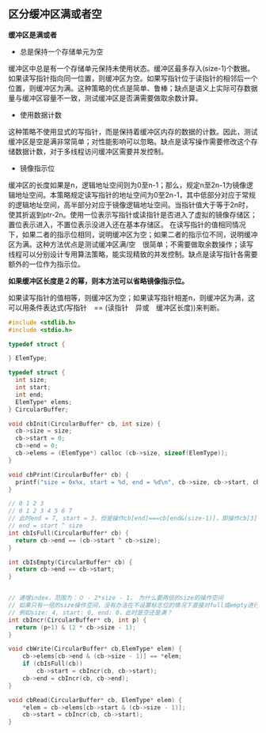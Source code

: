 ## 区分缓冲区满或者空
**缓冲区是满或者**
- 总是保持一个存储单元为空

缓冲区中总是有一个存储单元保持未使用状态。缓冲区最多存入(size-1)个数据。如果读写指针指向同一位置，则缓冲区为空。如果写指针位于读指针的相邻后一个位置，则缓冲区为满。这种策略的优点是简单、鲁棒；缺点是语义上实际可存数据量与缓冲区容量不一致，测试缓冲区是否满需要做取余数计算。

- 使用数据计数

这种策略不使用显式的写指针，而是保持着缓冲区内存的数据的计数。因此，测试缓冲区是空是满非常简单；对性能影响可以忽略。缺点是读写操作需要修改这个存储数据计数，对于多线程访问缓冲区需要并发控制。

- 镜像指示位

缓冲区的长度如果是n，逻辑地址空间则为0至n-1；那么，规定n至2n-1为镜像逻辑地址空间。本策略规定读写指针的地址空间为0至2n-1，其中低部分对应于常规的逻辑地址空间，高半部分对应于镜像逻辑地址空间。当指针值大于等于2n时，使其折返到ptr-2n。使用一位表示写指针或读指针是否进入了虚拟的镜像存储区；置位表示进入，不置位表示没进入还在基本存储区。
在读写指针的值相同情况下，如果二者的指示位相同，说明缓冲区为空；如果二者的指示位不同，说明缓冲区为满。这种方法优点是测试缓冲区满/空　很简单；不需要做取余数操作；读写线程可以分别设计专用算法策略，能实现精致的并发控制。缺点是读写指针各需要额外的一位作为指示位。

**如果缓冲区长度是２的幂，则本方法可以省略镜像指示位。**

如果读写指针的值相等，则缓冲区为空；如果读写指针相差n，则缓冲区为满，这可以用条件表达式(写指针　== (读指针　异或　缓冲区长度))来判断。

``` cpp
#include <stdlib.h>
#include <stdio.h>

typedef struct {

} ElemType;

typedef struct {
  int size;
  int start;
  int end;
  ElemType* elems;
} CircularBuffer;

void cbInit(CircularBuffer* cb, int size) {
  cb->size = size;
  cb->start = 0;
  cb->end = 0;
  cb->elems = (ElemType*) calloc (cb->size, sizeof(ElemType));
}

void cbPrint(CircularBuffer* cb) {
  printf("size = 0x%x, start = %d, end = %d\n", cb->size, cb->start, cb->end);
}

// 0 1 2 3
// 0 1 2 3 4 5 6 7
// 此时end = 7, start = 3，但是操作cb[end]===cb[end&(size-1)]，即操作cb[3]，所以此时是满的
// end = start ^ size
int cbIsFull(CircularBuffer* cb) {
  return cb->end == (cb->start ^ cb->size);
}

int cbIsEmpty(CircularBuffer* cb) {
  return cb->end == cb->start;
}


// 递增index，范围为：０ - 2*size - 1，　为什么要两倍的size的操作空间
// 如果只有一倍的size操作空间，没有办法在不设置标志位的情况下直接对full或empty进行判断
// 例如size: 4, start: 0, end: 0，此时是空还是满？
int cbIncr(CircularBuffer* cb, int p) {
  return (p+1) & (2 * cb->size - 1);
}

void cbWrite(CircularBuffer* cb,ElemType* elem) {
    cb->elems[cb->end & (cb->size - 1)] == *elem;
    if (cbIsFull(cb))
        cb->start = cbIncr(cb, cb->start);
    cb->end = cbIncr(cb, cb->end);
}

void cbRead(CircularBuffer* cb, ElemType* elem) {
    *elem = cb->elems[cb->start & (cb->size - 1)];
    cb->start = cbIncr(cb, cb->start);
}
```
